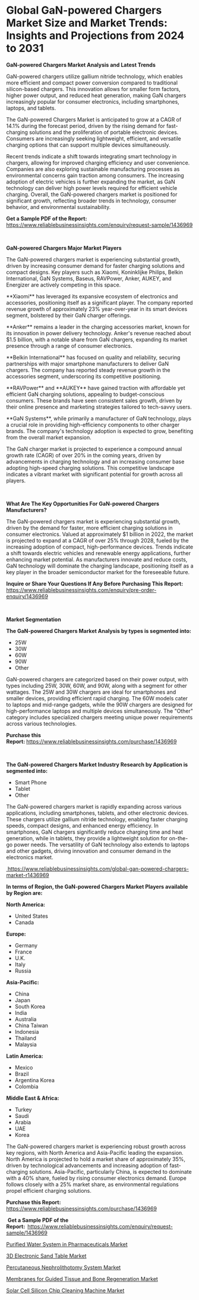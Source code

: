<p><h1>Global GaN-powered Chargers Market Size and Market Trends: Insights and Projections from 2024 to 2031</h1></p><p><strong>GaN-powered Chargers Market Analysis and Latest Trends</strong></p>
<p><p>GaN-powered chargers utilize gallium nitride technology, which enables more efficient and compact power conversion compared to traditional silicon-based chargers. This innovation allows for smaller form factors, higher power output, and reduced heat generation, making GaN chargers increasingly popular for consumer electronics, including smartphones, laptops, and tablets. </p><p>The GaN-powered Chargers Market is anticipated to grow at a CAGR of 14.1% during the forecast period, driven by the rising demand for fast-charging solutions and the proliferation of portable electronic devices. Consumers are increasingly seeking lightweight, efficient, and versatile charging options that can support multiple devices simultaneously. </p><p>Recent trends indicate a shift towards integrating smart technology in chargers, allowing for improved charging efficiency and user convenience. Companies are also exploring sustainable manufacturing processes as environmental concerns gain traction among consumers. The increasing adoption of electric vehicles is further expanding the market, as GaN technology can deliver high power levels required for efficient vehicle charging. Overall, the GaN-powered chargers market is positioned for significant growth, reflecting broader trends in technology, consumer behavior, and environmental sustainability.</p></p>
<p><strong>Get a Sample PDF of the Report:&nbsp;</strong> <a href="https://www.reliablebusinessinsights.com/enquiry/request-sample/1436969?utm_campaign=57&utm_medium=2&utm_source=Github&utm_content=ia&utm_term=09122024&utm_id=gan-powered-chargers">https://www.reliablebusinessinsights.com/enquiry/request-sample/1436969</a></p>
<p>&nbsp;</p>
<p><strong>GaN-powered Chargers Major Market Players</strong></p>
<p><p>The GaN-powered chargers market is experiencing substantial growth, driven by increasing consumer demand for faster charging solutions and compact designs. Key players such as Xiaomi, Koninklijke Philips, Belkin International, GaN Systems, Baseus, RAVPower, Anker, AUKEY, and Energizer are actively competing in this space.</p><p>**Xiaomi** has leveraged its expansive ecosystem of electronics and accessories, positioning itself as a significant player. The company reported revenue growth of approximately 23% year-over-year in its smart devices segment, bolstered by their GaN charger offerings.</p><p>**Anker** remains a leader in the charging accessories market, known for its innovation in power delivery technology. Anker's revenue reached about $1.5 billion, with a notable share from GaN chargers, expanding its market presence through a range of consumer electronics.</p><p>**Belkin International** has focused on quality and reliability, securing partnerships with major smartphone manufacturers to deliver GaN chargers. The company has reported steady revenue growth in the accessories segment, underscoring its competitive positioning.</p><p>**RAVPower** and **AUKEY** have gained traction with affordable yet efficient GaN charging solutions, appealing to budget-conscious consumers. These brands have seen consistent sales growth, driven by their online presence and marketing strategies tailored to tech-savvy users.</p><p>**GaN Systems**, while primarily a manufacturer of GaN technology, plays a crucial role in providing high-efficiency components to other charger brands. The company's technology adoption is expected to grow, benefiting from the overall market expansion.</p><p>The GaN charger market is projected to experience a compound annual growth rate (CAGR) of over 20% in the coming years, driven by advancements in charging technology and an increasing consumer base adopting high-speed charging solutions. This competitive landscape indicates a vibrant market with significant potential for growth across all players.</p></p>
<p>&nbsp;</p>
<p><strong>What Are The Key Opportunities For GaN-powered Chargers Manufacturers?</strong></p>
<p><p>The GaN-powered chargers market is experiencing substantial growth, driven by the demand for faster, more efficient charging solutions in consumer electronics. Valued at approximately $1 billion in 2022, the market is projected to expand at a CAGR of over 25% through 2028, fueled by the increasing adoption of compact, high-performance devices. Trends indicate a shift towards electric vehicles and renewable energy applications, further enhancing market potential. As manufacturers innovate and reduce costs, GaN technology will dominate the charging landscape, positioning itself as a key player in the broader semiconductor market for the foreseeable future.</p></p>
<p><strong>Inquire or Share Your Questions If Any Before Purchasing This Report:</strong> <a href="https://www.reliablebusinessinsights.com/enquiry/pre-order-enquiry/1436969?utm_campaign=57&utm_medium=2&utm_source=Github&utm_content=ia&utm_term=09122024&utm_id=gan-powered-chargers">https://www.reliablebusinessinsights.com/enquiry/pre-order-enquiry/1436969</a></p>
<p>&nbsp;</p>
<p><strong>Market Segmentation</strong></p>
<p><strong>The GaN-powered Chargers Market Analysis by types is segmented into:</strong></p>
<p><ul><li>25W</li><li>30W</li><li>60W</li><li>90W</li><li>Other</li></ul></p>
<p><p>GaN-powered chargers are categorized based on their power output, with types including 25W, 30W, 60W, and 90W, along with a segment for other wattages. The 25W and 30W chargers are ideal for smartphones and smaller devices, providing efficient rapid charging. The 60W models cater to laptops and mid-range gadgets, while the 90W chargers are designed for high-performance laptops and multiple devices simultaneously. The "Other" category includes specialized chargers meeting unique power requirements across various technologies.</p></p>
<p><strong>Purchase this Report:&nbsp;</strong><a href="https://www.reliablebusinessinsights.com/purchase/1436969?utm_campaign=57&utm_medium=2&utm_source=Github&utm_content=ia&utm_term=09122024&utm_id=gan-powered-chargers">https://www.reliablebusinessinsights.com/purchase/1436969</a></p>
<p>&nbsp;</p>
<p><strong>The GaN-powered Chargers Market Industry Research by Application is segmented into:</strong></p>
<p><ul><li>Smart Phone</li><li>Tablet</li><li>Other</li></ul></p>
<p><p>The GaN-powered chargers market is rapidly expanding across various applications, including smartphones, tablets, and other electronic devices. These chargers utilize gallium nitride technology, enabling faster charging speeds, compact designs, and enhanced energy efficiency. In smartphones, GaN chargers significantly reduce charging time and heat generation, while in tablets, they provide a lightweight solution for on-the-go power needs. The versatility of GaN technology also extends to laptops and other gadgets, driving innovation and consumer demand in the electronics market.</p></p>
<p><a href="https://www.reliablebusinessinsights.com/global-gan-powered-chargers-market-r1436969?utm_campaign=57&utm_medium=2&utm_source=Github&utm_content=ia&utm_term=09122024&utm_id=gan-powered-chargers">&nbsp;https://www.reliablebusinessinsights.com/global-gan-powered-chargers-market-r1436969</a></p>
<p><strong>In terms of Region, the GaN-powered Chargers Market Players available by Region are:</strong></p>
<p>
    <p> <strong> North America: </strong>
        <ul>
            <li>United States</li>
            <li>Canada</li>
        </ul>
        </p> 
    <p> <strong> Europe: </strong>
        <ul>
            <li>Germany</li>
            <li>France</li>
            <li>U.K.</li>
            <li>Italy</li>
            <li>Russia</li>
        </ul>
        </p> 
    <p> <strong> Asia-Pacific: </strong>
        <ul>
            <li>China</li>
            <li>Japan</li>
            <li>South Korea</li>
            <li>India</li>
            <li>Australia</li>
            <li>China Taiwan</li>
            <li>Indonesia</li>
            <li>Thailand</li>
            <li>Malaysia</li>
        </ul>
        </p> 
    <p> <strong> Latin America: </strong>
        <ul>
            <li>Mexico</li>
            <li>Brazil</li>
            <li>Argentina Korea</li>
            <li>Colombia</li>
        </ul>
        </p> 
    <p> <strong> Middle East & Africa: </strong>
        <ul>
            <li>Turkey</li>
            <li>Saudi</li>
            <li>Arabia</li>
            <li>UAE</li>
            <li>Korea</li>
        </ul>
    </p>
    </p>
<p><p>The GaN-powered chargers market is experiencing robust growth across key regions, with North America and Asia-Pacific leading the expansion. North America is projected to hold a market share of approximately 35%, driven by technological advancements and increasing adoption of fast-charging solutions. Asia-Pacific, particularly China, is expected to dominate with a 40% share, fueled by rising consumer electronics demand. Europe follows closely with a 25% market share, as environmental regulations propel efficient charging solutions.</p></p>
<p><strong>Purchase this Report: </strong><a href="https://www.reliablebusinessinsights.com/purchase/1436969?utm_campaign=57&utm_medium=2&utm_source=Github&utm_content=ia&utm_term=09122024&utm_id=gan-powered-chargers">https://www.reliablebusinessinsights.com/purchase/1436969</a></p>
<p>&nbsp;<strong>Get a Sample PDF of the Report:&nbsp;&nbsp;</strong><a href="https://www.reliablebusinessinsights.com/enquiry/request-sample/1436969?utm_campaign=57&utm_medium=2&utm_source=Github&utm_content=ia&utm_term=09122024&utm_id=gan-powered-chargers">https://www.reliablebusinessinsights.com/enquiry/request-sample/1436969</a></p>
<p><strong></strong></p>
<p><p><a href="https://www.linkedin.com/pulse/the-sympatico-insight-9odme?utm_campaign=57&utm_medium=2&utm_source=Github&utm_content=ia&utm_term=09122024&utm_id=gan-powered-chargers">Purified Water System in Pharmaceuticals Market</a></p><p><a href="https://www.linkedin.com/pulse/exploring-77-growth-3d-electronic-sand-table-market-2031-key-lviye?utm_campaign=57&utm_medium=2&utm_source=Github&utm_content=ia&utm_term=09122024&utm_id=gan-powered-chargers">3D Electronic Sand Table Market</a></p><p><a href="https://github.com/AshrafKhan865/Market-Research-Report-List-1/blob/main/percutaneous-nephrolithotomy-system-market.md?utm_campaign=57&utm_medium=2&utm_source=Github&utm_content=ia&utm_term=09122024&utm_id=gan-powered-chargers">Percutaneous Nephrolithotomy System Market</a></p><p><a href="https://github.com/gullattedenna/Market-Research-Report-List-1/blob/main/membranes-for-guided-tissue-and-bone-regeneration-market.md?utm_campaign=57&utm_medium=2&utm_source=Github&utm_content=ia&utm_term=09122024&utm_id=gan-powered-chargers">Membranes for Guided Tissue and Bone Regeneration Market</a></p><p><a href="https://www.linkedin.com/pulse/solar-cell-silicon-chip-cleaning-machine-market-forecast-2024-2031-dkcsc?utm_campaign=57&utm_medium=2&utm_source=Github&utm_content=ia&utm_term=09122024&utm_id=gan-powered-chargers">Solar Cell Silicon Chip Cleaning Machine Market</a></p></p>
